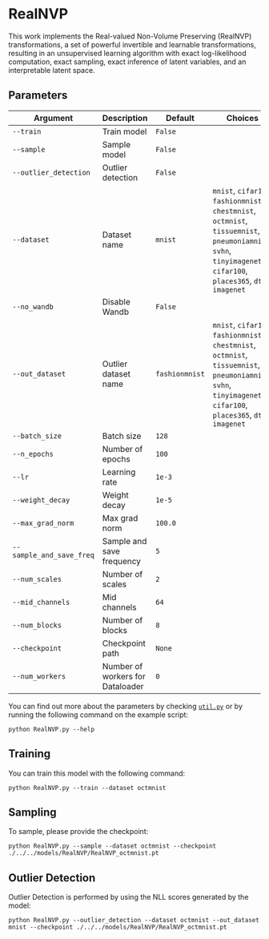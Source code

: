 # RealNVP

This work implements the Real-valued Non-Volume Preserving (RealNVP) transformations, a set of powerful invertible and learnable transformations, resulting in an unsupervised learning algorithm with exact log-likelihood computation, exact sampling, exact inference of latent variables, and an interpretable latent space.

## Parameters

| Argument                    | Description                                       | Default     | Choices                                                       |
|-----------------------------|---------------------------------------------------|-------------|---------------------------------------------------------------|
| `--train`                   | Train model                                       | `False`     |                                                               |
| `--sample`                  | Sample model                                      | `False`     |                                                               |
| `--outlier_detection`       | Outlier detection                                 | `False`     |                                                               |
| `--dataset`               | Dataset name                                       | `mnist`  | `mnist`, `cifar10`, `fashionmnist`, `chestmnist`, `octmnist`, `tissuemnist`, `pneumoniamnist`, `svhn`, `tinyimagenet`, `cifar100`, `places365`, `dtd`, `imagenet`            |
| `--no_wandb`              | Disable Wandb                                      | `False`  |                                                                                                                                                                              |
| `--out_dataset`             | Outlier dataset name                              | `fashionmnist` | `mnist`, `cifar10`, `fashionmnist`, `chestmnist`, `octmnist`, `tissuemnist`, `pneumoniamnist`, `svhn`, `tinyimagenet`, `cifar100`, `places365`, `dtd`, `imagenet` |
| `--batch_size`              | Batch size                                        | `128`       |                                                               |
| `--n_epochs`                | Number of epochs                                  | `100`       |                                                               |
| `--lr`                      | Learning rate                                     | `1e-3`      |                                                               |
| `--weight_decay`            | Weight decay                                      | `1e-5`      |                                                               |
| `--max_grad_norm`           | Max grad norm                                     | `100.0`     |                                                               |
| `--sample_and_save_freq`    | Sample and save frequency                         | `5`         |                                                               |
| `--num_scales`              | Number of scales                                  | `2`         |                                                               |
| `--mid_channels`            | Mid channels                                      | `64`        |                                                               |
| `--num_blocks`              | Number of blocks                                  | `8`         |                                                               |
| `--checkpoint`              | Checkpoint path                                   | `None`      |                                                               |
| `--num_workers`   | Number of workers for Dataloader   | `0`     |                                                              |

You can find out more about the parameters by checking [`util.py`](./../src/generativezoo/utils/util.py) or by running the following command on the example script:

    python RealNVP.py --help

## Training

You can train this model with the following command:

    python RealNVP.py --train --dataset octmnist

## Sampling

To sample, please provide the checkpoint:

    python RealNVP.py --sample --dataset octmnist --checkpoint ./../../models/RealNVP/RealNVP_octmnist.pt

## Outlier Detection

Outlier Detection is performed by using the NLL scores generated by the model:

    python RealNVP.py --outlier_detection --dataset octmnist --out_dataset mnist --checkpoint ./../../models/RealNVP/RealNVP_octmnist.pt